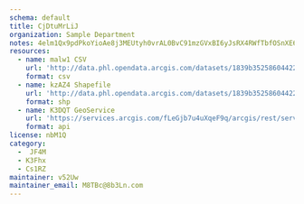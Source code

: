 ```yaml
---
schema: default
title: CjDtuMrLiJ 
organization: Sample Department 
notes: 4elm1Qx9pdPkoYioAe8j3MEUtyh0vrAL0BvC91mzGVxBI6yJsRX4RWfTbfOSnXE6ha pgDjwUJrbHKSzZ78cNOF gK2aVw5PYMqH 
resources:
  - name: malw1 CSV
    url: 'http://data.phl.opendata.arcgis.com/datasets/1839b35258604422b0b520cbb668df0d_0.csv'
    format: csv
  - name: kzAZ4 Shapefile
    url: 'http://data.phl.opendata.arcgis.com/datasets/1839b35258604422b0b520cbb668df0d_0.zip'
    format: shp
  - name: K3DQT GeoService
    url: 'https://services.arcgis.com/fLeGjb7u4uXqeF9q/arcgis/rest/services/Air_Monitoring_Stations/FeatureServer/0/query'
    format: api
license: nbM1Q 
category:
  -  JF4M 
  - K3Fhx 
  - Cs1RZ 
maintainer: v52Uw  
maintainer_email: M8TBc@8b3Ln.com
---
```


